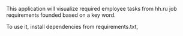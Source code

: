 This application will visualize required employee tasks from hh.ru job requirements founded based on a key word.

To use it, install dependencies from requirements.txt,
